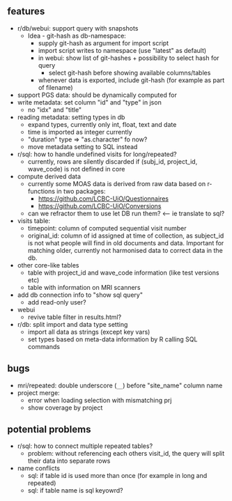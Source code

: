 
## features
  * r/db/webui: support query with snapshots
    * Idea - git-hash as db-namespace:
      * supply git-hash as argument for import script
      * import script writes to namespace (use "latest" as default) 
      * in webui: show list of git-hashes + possibility to select hash for query 
        * select git-hash before showing available columns/tables
      * whenever data is exported, include git-hash (for example as part of filename)
  * support PGS data: should be dynamically computed for 
  * write metadata: set column "id" and "type" in json 
    * no "idx" and "title"
  * reading metadata: setting types in db 
    * expand types, currently only int, float, text and date
    * time is imported as integer currently
    * "duration" type => "as.character" fo now?
    * move metadata setting to SQL instead
  * r/sql: how to handle undefined visits for long/repeated?
    * currently, rows are silently discarded if (subj_id, project_id, wave_code) is not defined in core
  * compute derived data
    * currently some MOAS data is derived from raw data based on r-functions in two packages:
      * https://github.com/LCBC-UiO/Questionnaires
      * https://github.com/LCBC-UiO/Conversions
    * can we refractor them to use let DB run them? <-- ie translate to sql?
  * visits table:
    * timepoint: column of computed sequential visit number
    * original_id: column of id assigned at time of collection, as subject_id is not what people will find in old documents and data. Important for matching older, currently not harmonised data to correct data in the db.
  * other core-like tables
    * table with project_id and wave_code information (like test versions etc)
    * table with information on MRI scanners
  * add db connection info to "show sql query"
    * add read-only user?
  * webui
    * revive table filter in results.html?
  * r/db: split import and data type setting
    * import all data as strings (except key vars)
    * set types based on meta-data information by R calling SQL commands

## bugs
  * mri/repeated: double underscore (`__`) before "site_name" column name
  * project merge:
    * error when loading selection with mismatching prj
    * show coverage by project

    
## potential problems
  * r/sql: how to connect multiple repeated tables?
    * problem: without referencing each others visit_id, the query will split their data into separate rows
  * name conflicts
    * sql: if table id is used more than once (for example in long and repeated)
    * sql: if table name is sql keyowrd?

